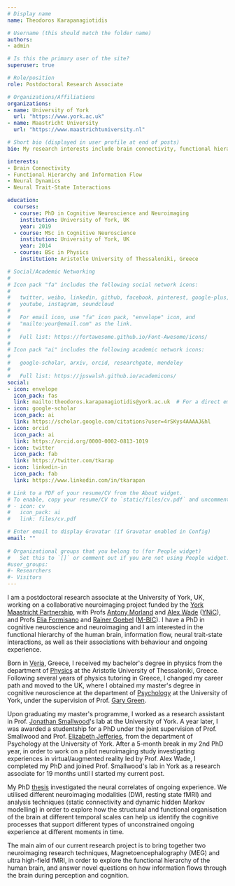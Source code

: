```yaml
---
# Display name
name: Theodoros Karapanagiotidis

# Username (this should match the folder name)
authors:
- admin

# Is this the primary user of the site?
superuser: true

# Role/position
role: Postdoctoral Research Associate

# Organizations/Affiliations
organizations:
- name: University of York
  url: "https://www.york.ac.uk"
- name: Maastricht University
  url: "https://www.maastrichtuniversity.nl"

# Short bio (displayed in user profile at end of posts)
bio: My research interests include brain connectivity, functional hierarchy, and neural dynamics.

interests:
- Brain Connectivity
- Functional Hierarchy and Information Flow
- Neural Dynamics
- Neural Trait-State Interactions

education:
  courses:
  - course: PhD in Cognitive Neuroscience and Neuroimaging
    institution: University of York, UK
    year: 2019
  - course: MSc in Cognitive Neuroscience
    institution: University of York, UK
    year: 2014
  - course: BSc in Physics
    institution: Aristotle University of Thessaloniki, Greece

# Social/Academic Networking
#
# Icon pack "fa" includes the following social network icons:
#
#   twitter, weibo, linkedin, github, facebook, pinterest, google-plus,
#   youtube, instagram, soundcloud
#
#   For email icon, use "fa" icon pack, "envelope" icon, and
#   "mailto:your@email.com" as the link.
#
#   Full list: https://fortawesome.github.io/Font-Awesome/icons/
#
# Icon pack "ai" includes the following academic network icons:
#
#   google-scholar, arxiv, orcid, researchgate, mendeley
#
#   Full list: https://jpswalsh.github.io/academicons/
social:
- icon: envelope
  icon_pack: fas
  link: mailto:theodoros.karapanagiotidis@york.ac.uk  # For a direct email link, use "mailto:test@example.org".
- icon: google-scholar
  icon_pack: ai
  link: https://scholar.google.com/citations?user=4rSKys4AAAAJ&hl
- icon: orcid
  icon_pack: ai
  link: https://orcid.org/0000-0002-0813-1019
- icon: twitter
  icon_pack: fab
  link: https://twitter.com/tkarap
- icon: linkedin-in
  icon_pack: fab
  link: https://www.linkedin.com/in/tkarapan

# Link to a PDF of your resume/CV from the About widget.
# To enable, copy your resume/CV to `static/files/cv.pdf` and uncomment the lines below.  
# - icon: cv
#   icon_pack: ai
#   link: files/cv.pdf

# Enter email to display Gravatar (if Gravatar enabled in Config)
email: ""
  
# Organizational groups that you belong to (for People widget)
#   Set this to `[]` or comment out if you are not using People widget.  
#user_groups:
#- Researchers
#- Visitors
---
```


I am a postdoctoral research associate at the University of York, UK, working on a collaborative neuroimaging project funded by the [York Maastricht Partnership](https://www.york.ac.uk/maastricht), with Profs [Antony Morland](https://www.york.ac.uk/psychology/staff/academicstaff/arm501) and [Alex Wade](https://www.york.ac.uk/psychology/staff/academicstaff/alex-wade) ([YNiC](https://www.ynic.york.ac.uk/)), and Profs [Elia Formisano](https://www.maastrichtuniversity.nl/e.formisano) and [Rainer Goebel](https://www.maastrichtuniversity.nl/r.goebel) ([M-BIC](https://www.maastrichtuniversity.nl/research/maastricht-brain-imaging-centre)). I have a PhD in cognitive neuroscience and neuroimaging and I am interested in the functional hierarchy of the human brain, information flow, neural trait-state interactions, as well as their associations with behaviour and ongoing experience.

Born in [Veria](https://en.wikipedia.org/wiki/Veria), Greece, I received my bachelor's degree in physics from the department of [Physics](https://www.physics.auth.gr/en) at the Aristotle University of Thessaloniki, Greece. Following several years of physics tutoring in Greece, I changed my career path and moved to the UK, where I obtained my master's degree in cognitive neuroscience at the department of [Psychology](https://www.york.ac.uk/psychology) at the University of York, under the supervision of Prof. [Gary Green](https://www.york.ac.uk/psychology/staff/emeritusfaculty/ggrg1).

Upon graduating my master's programme, I worked as a research assistant in Prof. [Jonathan Smallwood](https://www.queensu.ca/psychology/people/faculty/jonathan-smallwood)'s lab at the University of York. A year later, I was awarded a studentship for a PhD under the joint supervision of Prof. Smallwood and Prof. [Elizabeth Jefferies](https://www.york.ac.uk/psychology/staff/academicstaff/ej514), from the department of Psychology at the University of York. After a 5-month break in my 2nd PhD year, in order to work on a pilot neuroimaging study investigating experiences in virtual/augmented reality led by Prof. Alex Wade, I completed my PhD and joined Prof. Smallwood's lab in York as a research associate for 19 months until I started my current post.

My PhD [thesis](http://etheses.whiterose.ac.uk/25062/) investigated the neural correlates of ongoing experience. We utilised different neuroimaging modalities (DWI, resting state fMRI) and analysis techniques (static connectivity and dynamic hidden Markov modelling) in order to explore how the structural and functional organisation of the brain at different temporal scales can help us identify the cognitive processes that support different types of unconstrained ongoing experience at different moments in time.

The main aim of our current research project is to bring together two neuroimaging research techniques, Magnetoencephalography (MEG) and ultra high-field fMRI, in order to explore the functional hierarchy of the human brain, and answer novel questions on how information flows through the brain during perception and cognition.